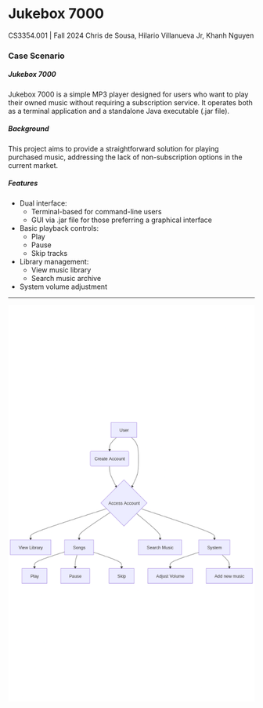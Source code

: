 # Jukebox 7000


CS3354.001 | Fall 2024
Chris de Sousa, Hilario Villanueva Jr, Khanh Nguyen 

### **Case Scenario**

##### Jukebox 7000

Jukebox 7000 is a simple MP3 player designed for users who want to play their owned music without requiring a subscription service. It operates both as a terminal application and a standalone Java executable (.jar file).

##### Background

This project aims to provide a straightforward solution for playing purchased music, addressing the lack of non-subscription options in the current market.

##### Features

- Dual interface:
    - Terminal-based for command-line users
    - GUI via .jar file for those preferring a graphical interface
- Basic playback controls:
    - Play
    - Pause
    - Skip tracks
- Library management:
    - View music library
    - Search music archive
- System volume adjustment

---

![alt text](https://github.com/chrisdeso/Jukebox-7000/blob/1ef46eec3e8228b92184006662025ded48ed56b3/images/UML_Jukebox.png)
